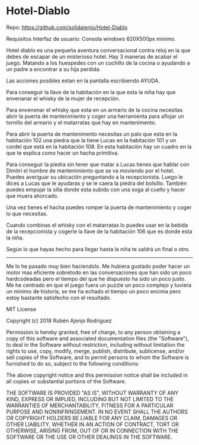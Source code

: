 # Hotel-Diablo 

Repo: https://github.com/solidajenjo/Hotel-Diablo

Requisitos Interfaz de usuario: Consola windows 620X500px minimo.


Hotel diablo es una pequeña aventura conversacional contra reloj en la que debes
de escapar de un misterioso hotel. Hay 3 maneras de acabar el juego. Matando a 
los huespedes con un cuchillo de la cocina o ayudando a un padre a encontrar a 
su hija perdida.

Las acciones posibles estan en la pantalla escribiendo AYUDA.

Para conseguir la llave de la habitación en la que esta la niña hay que envenanar
el whisky de la mujer de recepción.

Para envenenar el whisky que esta en un armario de la cocina necesitas abrir la puerta
de mantenimiento y coger una herramienta para aflojar un tornillo del armario y el 
matarratas que hay en mantenimento.

Para abrir la puerta de mantenimento necesitas un palo que esta en la habitación 102
una piedra que la tiene Lucas en la habitación 101 y un cordel que está en la habitación
108. En esta habitación hay un cuadro en la que te explica como hacer un hacha primitiva.

Para conseguir la piedra sin tener que matar a Lucas tienes que hablar con Dimitri el 
hombre de mantenimiento que se va moviendo por el hotel. Puedes averiguar su ubicación
preguntando a la recepcionista. Luego le dices a Lucas que le ayudaras y se le caera la
piedra del bolsillo. También puedes empujar la silla donde esta subido con una soga al 
cuello y hacer que muera ahorcado.

Una vez tienes el hacha puedes romper la puerta de mantenimiento y coger lo que necesitas.

Cuando combinas el whisky con el matarratas lo puedes usar en la bebida de la recepcionista
y cogerle la llave de la habitación 106 que es donde esta la niña.

Según lo que hayas hecho para llegar hasta la niña te saldrá un final o otro.

-------------------------------------------------------------------------------------------

Me lo he pasado muy bien haciendolo. Me hubiera gustado poder hacer un motor mas eficiente
sobretodo en las conversaciones que han sido un poco hardcodeadas pero el tiempo del que he 
dispuesto ha sido un poco justo. Me he centrado en que el juego fuera un puzzle un poco 
complejo y tuviera un minimo de historia, se me ha echado el tiempo un poco encima pero estoy
bastante satisfecho con el resultado.



MIT License

Copyright (c) 2018 Rubén Ajenjo Rodriguez

Permission is hereby granted, free of charge, to any person obtaining a copy
of this software and associated documentation files (the "Software"), to deal
in the Software without restriction, including without limitation the rights
to use, copy, modify, merge, publish, distribute, sublicense, and/or sell
copies of the Software, and to permit persons to whom the Software is
furnished to do so, subject to the following conditions:

The above copyright notice and this permission notice shall be included in all
copies or substantial portions of the Software.

THE SOFTWARE IS PROVIDED "AS IS", WITHOUT WARRANTY OF ANY KIND, EXPRESS OR
IMPLIED, INCLUDING BUT NOT LIMITED TO THE WARRANTIES OF MERCHANTABILITY,
FITNESS FOR A PARTICULAR PURPOSE AND NONINFRINGEMENT. IN NO EVENT SHALL THE
AUTHORS OR COPYRIGHT HOLDERS BE LIABLE FOR ANY CLAIM, DAMAGES OR OTHER
LIABILITY, WHETHER IN AN ACTION OF CONTRACT, TORT OR OTHERWISE, ARISING FROM,
OUT OF OR IN CONNECTION WITH THE SOFTWARE OR THE USE OR OTHER DEALINGS IN THE
SOFTWARE.
